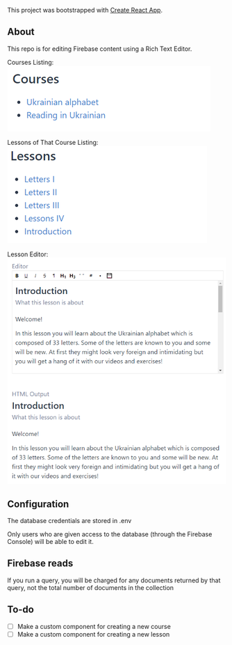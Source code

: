 This project was bootstrapped with [Create React App](https://github.com/facebook/create-react-app).

## About
This repo is for editing Firebase content using a Rich Text Editor.

Courses Listing:
![Courses Listing](example-images/courses-listing.png "Courses Listing")

Lessons of That Course Listing:
![Lessons of That Course Listing](example-images/ukrainian-alphabet-lesson-listing.png "Lessons of That Course Listing")

Lesson Editor:
![Courses Listing](example-images/lesson-editor.png "Courses Listing")


## Configuration
The database credentials are stored in .env 

Only users who are given access to the database (through the Firebase Console) will be able to edit it.


## Firebase reads
If you run a query, you will be charged for any documents returned by that query, not the total number of documents in the collection


## To-do
- [ ] Make a custom component for creating a new course
- [ ] Make a custom component for creating a new lesson 